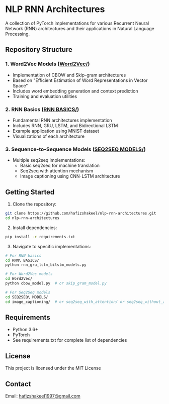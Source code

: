 # NLP RNN Architectures

A collection of PyTorch implementations for various Recurrent Neural Network (RNN) architectures and their applications in Natural Language Processing.

## Repository Structure

### 1. Word2Vec Models ([Word2Vec/](Word2Vec/))
- Implementation of CBOW and Skip-gram architectures
- Based on "Efficient Estimation of Word Representations in Vector Space"
- Includes word embedding generation and context prediction
- Training and evaluation utilities

### 2. RNN Basics ([RNN BASICS/](RNN%20BASICS/))
- Fundamental RNN architectures implementation
- Includes RNN, GRU, LSTM, and Bidirectional LSTM
- Example application using MNIST dataset
- Visualizations of each architecture

### 3. Sequence-to-Sequence Models ([SEQ2SEQ MODELS/](SEQ2SEQ%20MODELS/))
- Multiple seq2seq implementations:
  - Basic seq2seq for machine translation
  - Seq2seq with attention mechanism
  - Image captioning using CNN-LSTM architecture

## Getting Started

1. Clone the repository:
```bash
git clone https://github.com/hafizshakeel/nlp-rnn-architectures.git
cd nlp-rnn-architectures
```

2. Install dependencies:
```bash
pip install -r requirements.txt
```

3. Navigate to specific implementations:
```bash
# For RNN basics
cd RNN\ BASICS/
python rnn_gru_lstm_bilstm_models.py

# For Word2Vec models
cd Word2Vec/
python cbow_model.py  # or skip_gram_model.py

# For Seq2Seq models
cd SEQ2SEQ\ MODELS/
cd image_captioning/  # or seq2seq_with_attention/ or seq2seq_without_attention/
```

## Requirements
- Python 3.6+
- PyTorch
- See requirements.txt for complete list of dependencies

## License
This project is licensed under the MIT License 

## Contact
Email: hafizshakeel1997@gmail.com
